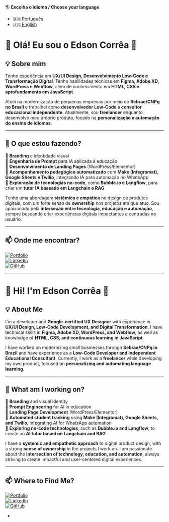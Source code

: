 🌎 **Escolha o idioma / Choose your language**  
- 🇧🇷 [Português](#-olá-eu-sou-o-edson-corrêa-)  
- 🇺🇸 [English](#-hi-im-edson-corrêa-)  



# 👋 Olá! Eu sou o Edson Corrêa 🚀  

## 💡 Sobre mim  
Tenho experiência em **UX/UI Design, Desenvolvimento Low-Code e Transformação Digital**. Tenho habilidades técnicas em **Figma, Adobe XD, WordPress e Webflow**, além de conhecimento em **HTML, CSS e aprofundamento em JavaScript**.  

Atuei na modernização de pequenas empresas por meio do **Sebrae/CNPq no Brasil** e trabalhei como **desenvolvedor Low-Code e consultor educacional independente**. Atualmente, sou **freelancer** enquanto desenvolvo meu próprio produto, focado na **personalização e automação do ensino de idiomas**.  

---

## 📌 O que estou fazendo?  
🔹 **Branding** e identidade visual  
🔹 **Engenharia de Prompt** para IA aplicada à educação  
🔹 **Desenvolvimento de Landing Pages** (WordPress/Elementor)  
🔹 **Acompanhamento pedagógico automatizado** com **Make (Integromat), Google Sheets e Twilio**, integrando IA para automação no WhatsApp  
🔹 **Exploração de tecnologias no-code**, como **Bubble.io e Langflow**, para criar um **tutor IA baseado em Langchain e RAG**  

Tenho uma abordagem **sistêmica e empática** no design de produtos digitais, com um forte senso de **ownership** nos projetos em que atuo. Sou apaixonado pela **interseção entre tecnologia, educação e automação**, sempre buscando criar experiências digitais impactantes e centradas no usuário.  

---

## 📫 Onde me encontrar?  
[![Portfolio](https://img.shields.io/badge/Portfolio-edcorrea.tech-blue?style=for-the-badge)](https://edcorrea.tech)  
[![LinkedIn](https://img.shields.io/badge/LinkedIn-Edson%20Corrêa-blue?style=for-the-badge&logo=linkedin)](https://www.linkedin.com/in/edsonccn/)  
[![GitHub](https://img.shields.io/github/followers/edsonccn?label=Follow&style=social)](https://github.com/edsonccn)  

---

# 👋 Hi! I'm Edson Corrêa 🚀  

## 💡 About Me  
I'm a developer and **Google-certified UX Designer** with experience in **UX/UI Design, Low-Code Development, and Digital Transformation**. I have technical skills in **Figma, Adobe XD, WordPress, and Webflow**, as well as knowledge of **HTML, CSS, and continuous learning in JavaScript**.  

I have worked on modernizing small businesses through **Sebrae/CNPq in Brazil** and have experience as a **Low-Code Developer and Independent Educational Consultant**. Currently, I work as a **freelancer** while developing my own product, focused on **personalizing and automating language learning**.  

---

## 📌 What am I working on?  
🔹 **Branding** and visual identity  
🔹 **Prompt Engineering** for AI in education  
🔹 **Landing Page Development** (WordPress/Elementor)  
🔹 **Automated student tracking** using **Make (Integromat), Google Sheets, and Twilio**, integrating AI for WhatsApp automation  
🔹 **Exploring no-code technologies**, such as **Bubble.io and Langflow**, to create an **AI tutor based on Langchain and RAG**  

I have a **systemic and empathetic approach** to digital product design, with a strong **sense of ownership** in the projects I work on. I am passionate about the **intersection of technology, education, and automation**, always striving to create impactful and user-centered digital experiences.  

---

## 📫 Where to Find Me?  
[![Portfolio](https://img.shields.io/badge/Portfolio-edcorrea.tech-blue?style=for-the-badge)](https://edcorrea.tech)  
[![LinkedIn](https://img.shields.io/badge/LinkedIn-Edson%20Corrêa-blue?style=for-the-badge&logo=linkedin)](https://www.linkedin.com/in/edsonccn/)  
[![GitHub](https://img.shields.io/github/followers/edsonccn?label=Follow&style=social)](https://github.com/edsonccn)  

- 
